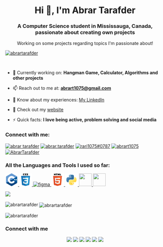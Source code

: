 <h1 align="center">Hi 👋, I'm Abrar Tarafder</h1>
<h3 align="center">A Computer Science student in Mississauga, Canada, passionate about creating own projects</h3>
  
<p align = "center">Working on some projects regarding topics I'm passionate about!</p>

<p align="left"> <a href="https://github.com/ryo-ma/github-profile-trophy"><img src="https://github-profile-trophy.vercel.app/?username=abrartarafder" alt="abrartarafder" /></a> </p>

<p align="left"> <a href="https://twitter.com/" target="blank"><img src="https://img.shields.io/twitter/follow/?logo=twitter&style=for-the-badge" alt="" /></a> </p>

- 🔭 Currently working on: **Hangman Game, Calculator, Algorithms and other projects**

- 📫 Reach out to me at: **abrart1075@gmail.com**

- 📄 Know about my experiences: [My LinkedIn](https://www.linkedin.com/in/abrar-tarafder-3592a4224/)

- 📄 Check out my [website](https://abrart1075.wixsite.com/my-site)

- ⚡ Quick facts: **I love being active, problem solving and social media**

<h3 align="left">Connect with me:</h3>
<p align="left">
<a href="https://www.linkedin.com/in/abrar-tarafder-3592a4224/" target="blank"><img align="center" src="https://raw.githubusercontent.com/rahuldkjain/github-profile-readme-generator/master/src/images/icons/Social/linked-in-alt.svg" alt="abrar tarafder" height="30" width="40" /></a>
<a href="https://instagram.com/abrar.tarafder" target="blank"><img align="center" src="https://raw.githubusercontent.com/rahuldkjain/github-profile-readme-generator/master/src/images/icons/Social/instagram.svg" alt="abrar.tarafder" height="30" width="40" /></a>
<a href="https://discord.gg/rari1075#0787" target="blank"><img align="center" src="https://raw.githubusercontent.com/rahuldkjain/github-profile-readme-generator/master/src/images/icons/Social/discord.svg" alt="rari1075#0787" height="30" width="40" /></a>
<a href="https://www.leetcode.com/abrart1075" target="blank"><img align="center" src="https://raw.githubusercontent.com/LeetCode-OpenSource/vscode-leetcode/master/resources/LeetCode.png" alt="abrart1075" height="30" width="30" /></a>
<a href="https://replit.com/~" target="blank"><img align="center" src="https://upload.wikimedia.org/wikipedia/commons/thumb/b/b2/Repl.it_logo.svg/220px-Repl.it_logo.svg.png" alt="AbrarTarafder" height="30" width="30" /></a>
</p>

<h3 align="left">All the Languages and Tools I used so far:</h3>
<p align="left"> <a href="https://www.w3schools.com/cpp/" target="_blank" rel="noreferrer"> <img src="https://raw.githubusercontent.com/devicons/devicon/master/icons/cplusplus/cplusplus-original.svg" alt="cplusplus" width="40" height="40"/> </a> <a href="https://www.w3schools.com/css/" target="_blank" rel="noreferrer"> <img src="https://raw.githubusercontent.com/devicons/devicon/master/icons/css3/css3-original-wordmark.svg" alt="css3" width="40" height="40"/> </a> <a href="https://www.figma.com/" target="_blank" rel="noreferrer"> <img src="https://www.vectorlogo.zone/logos/figma/figma-icon.svg" alt="figma" width="40" height="40"/> </a> <a href="https://www.w3.org/html/" target="_blank" rel="noreferrer"> <img src="https://raw.githubusercontent.com/devicons/devicon/master/icons/html5/html5-original-wordmark.svg" alt="html5" width="40" height="40"/> </a> <a href="https://www.python.org" target="_blank" rel="noreferrer"> <img src="https://raw.githubusercontent.com/devicons/devicon/master/icons/python/python-original.svg" alt="python" width="40" height="40"/> </a>
</a><a href="https://riptutorial.com/assembly" target="blank">  <img src="https://encrypted-tbn0.gstatic.com/images?q=tbn:ANd9GcRg70yApkCpTHtZDhnmqfFRhEg0zTknE4Z04w&usqp=CAU" width="40" height="40"/> </a>
</a><a href="https://www.w3schools.com/java/" target="blank">  <img src="https://cdn-icons-png.flaticon.com/512/226/226777.png" width="40" height="40"/> </a> </p
</p>

![](https://komarev.com/ghpvc/?username=abrartarafder&color=orange)

<p><img align="left" src="https://github-readme-stats.vercel.app/api/top-langs?username=abrartarafder&show_icons=true&locale=en&layout=compact" alt="abrartarafder" /></p>

<p>&nbsp;<img align="center" src="https://github-readme-stats.vercel.app/api?username=abrartarafder&show_icons=true&locale=en" alt="abrartarafder" /></p>

<p><img align="center" src="https://github-readme-streak-stats.herokuapp.com/?user=abrartarafder&" alt="abrartarafder" /></p>

### Connect with me

<p align="center">
<a href="https://kevinpatel.me/blog"><img src="https://img.shields.io/badge/-kevinpatel.me-3423A6?style=for-the-badge&logo=Google-Chrome&logoColor=white"/></a>
<a href="https://www.linkedin.com/in/abrar-jawad-tarafder-3592a4224/"><img src="https://img.shields.io/badge/-Abrar%20Tarafder-0077B5?style=for-the-badge&logo=Linkedin&logoColor=white"/></a>
<a href="mailto:patelkvin04@gmail.com"><img src="https://img.shields.io/badge/-abrart1075@gmail.com-D14836?style=for-the-badge&logo=Gmail&logoColor=white"/></a>
<a href="https://instagram.com/abrar.tarafder"><img src="https://img.shields.io/badge/-@abrar.tarafder-E4405F?style=for-the-badge&logo=Instagram&logoColor=white"/></a>
<a href="https://www.leetcode.com/abrart1075"><img src="https://img.shields.io/badge/-abrart1075-FFA116?style=for-the-badge&logo=leetcode&logoColor=white"/></a>
<a href="https://discord.gg/rari1075#0787"><img src="https://img.shields.io/badge/Rae-%235865F2.svg?style=for-the-badge&logo=discord&logoColor=white"/></a>
</p>



